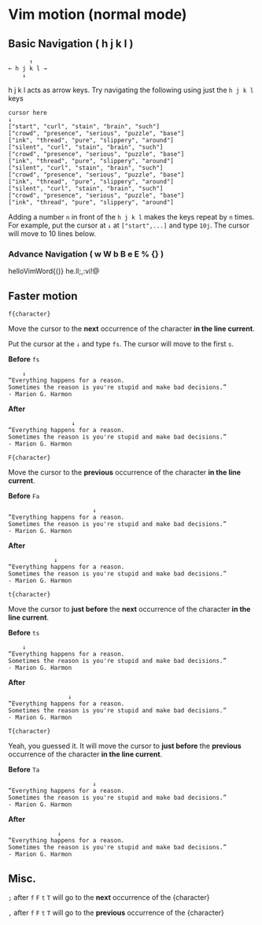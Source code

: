 # Vim motion (normal mode)

## Basic Navigation ( h j k l )

          ↑ 
    ← h j k l →
        ↓

h j k l acts as arrow keys. Try navigating the following using just the `h j k l` keys

```
cursor here
↓
["start", "curl", "stain", "brain", "such"]
["crowd", "presence", "serious", "puzzle", "base"]
["ink", "thread", "pure", "slippery", "around"]
["silent", "curl", "stain", "brain", "such"]
["crowd", "presence", "serious", "puzzle", "base"]
["ink", "thread", "pure", "slippery", "around"]
["silent", "curl", "stain", "brain", "such"]
["crowd", "presence", "serious", "puzzle", "base"]
["ink", "thread", "pure", "slippery", "around"]
["silent", "curl", "stain", "brain", "such"]
["crowd", "presence", "serious", "puzzle", "base"]
["ink", "thread", "pure", "slippery", "around"]
```


Adding a number `n` in front of the `h j k l` makes the keys repeat by `n` times. For example, put the cursor at
`↓` at `["start",...]` and type `10j`. The cursor will move to 10 lines below.


### Advance Navigation ( w W b B e E % {} )

helloVimWord{()}
he.ll;,:vi!@


## Faster motion

`f{character}`

Move the cursor to the **next** occurrence of the character **in the line current**.

Put the cursor at the `↓` and type `fs`. The cursor will move to the first `s`.

**Before** `fs`
```
    ↓
“Everything happens for a reason. 
Sometimes the reason is you're stupid and make bad decisions.”
- Marion G. Harmon
```

**After**
```
                  ↓
“Everything happens for a reason. 
Sometimes the reason is you're stupid and make bad decisions.”
- Marion G. Harmon
```

`F{character}`

Move the cursor to the **previous** occurrence of the character **in the line current**.

**Before** `Fa`
```
                        ↓
“Everything happens for a reason. 
Sometimes the reason is you're stupid and make bad decisions.”
- Marion G. Harmon
```

**After**
```
             ↓
“Everything happens for a reason. 
Sometimes the reason is you're stupid and make bad decisions.”
- Marion G. Harmon
```

`t{character}`

Move the cursor to **just before** the **next** occurrence of the character **in the line current**.

**Before** `ts`
```
    ↓
“Everything happens for a reason. 
Sometimes the reason is you're stupid and make bad decisions.”
- Marion G. Harmon
```

**After**
```
                 ↓
“Everything happens for a reason. 
Sometimes the reason is you're stupid and make bad decisions.”
- Marion G. Harmon
```

`T{character}`

Yeah, you guessed it. It will move the cursor to **just before** the **previous** occurrence of the character **in the line current**.

**Before** `Ta`
```
                        ↓
“Everything happens for a reason. 
Sometimes the reason is you're stupid and make bad decisions.”
- Marion G. Harmon
```

**After**
```
              ↓
“Everything happens for a reason. 
Sometimes the reason is you're stupid and make bad decisions.”
- Marion G. Harmon
```

## Misc.

`;`  after `f` `F` `t` `T` will go to the **next** occurrence of the {character}

`,`  after `f` `F` `t` `T` will go to the **previous** occurrence of the {character}
